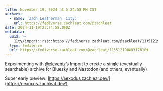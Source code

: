 ```yaml
---
title: November 19, 2024 at 5:24:58 PM CST
authors:
  - name: 'Zach Leatherman :11ty:'
    url: https://fediverse.zachleat.com/@zachleat
date: 2024-11-19T23:24:58.000Z
metadata:
  uuid: >-
    11ty/import::rss::https://fediverse.zachleat.com/@zachleat/113512198883176109
  type: fediverse
  url: https://fediverse.zachleat.com/@zachleat/113512198883176109
---
```

Experimenting with [@eleventy](https://fosstodon.org/@eleventy)’s Import to create a single (eventually searchable) archive for Bluesky and Mastodon (and others, eventually).

Super early preview: [https://nexodus.zachleat.dev/](https://nexodus.zachleat.dev/)